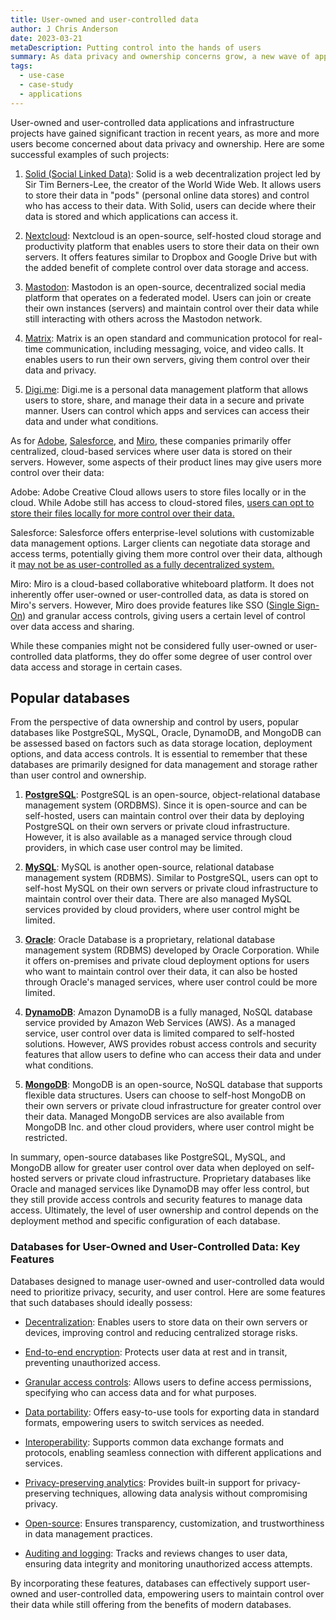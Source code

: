 ```yaml
---
title: User-owned and user-controlled data
author: J Chris Anderson
date: 2023-03-21
metaDescription: Putting control into the hands of users
summary: As data privacy and ownership concerns grow, a new wave of applications and infrastructure projects is emerging, focused on putting control back into the hands of users.
tags:
  - use-case
  - case-study
  - applications
---
```

User-owned and user-controlled data applications and infrastructure projects have gained significant traction in recent years, as more and more users become concerned about data privacy and ownership. Here are some successful examples of such projects:

1. [Solid (Social Linked Data)](https://solidproject.org/): Solid is a web decentralization project led by Sir Tim Berners-Lee, the creator of the World Wide Web. It allows users to store their data in "pods" (personal online data stores) and control who has access to their data. With Solid, users can decide where their data is stored and which applications can access it.

2. [Nextcloud](https://nextcloud.com/): Nextcloud is an open-source, self-hosted cloud storage and productivity platform that enables users to store their data on their own servers. It offers features similar to Dropbox and Google Drive but with the added benefit of complete control over data storage and access.

3. [Mastodon](https://joinmastodon.org/): Mastodon is an open-source, decentralized social media platform that operates on a federated model. Users can join or create their own instances (servers) and maintain control over their data while still interacting with others across the Mastodon network.

4. [Matrix](https://matrix.org/): Matrix is an open standard and communication protocol for real-time communication, including messaging, voice, and video calls. It enables users to run their own servers, giving them control over their data and privacy.

5. [Digi.me](https://digi.me/): Digi.me is a personal data management platform that allows users to store, share, and manage their data in a secure and private manner. Users can control which apps and services can access their data and under what conditions.

As for [Adobe](https://www.adobe.com/), [Salesforce](https://www.salesforce.com/), and [Miro](https://miro.com/), these companies primarily offer centralized, cloud-based services where user data is stored on their servers. However, some aspects of their product lines may give users more control over their data:

Adobe: Adobe Creative Cloud allows users to store files locally or in the cloud. While Adobe still has access to cloud-stored files, [users can opt to store their files locally for more control over their data.](https://helpx.adobe.com/enterprise/kb/business-storage.html)

Salesforce: Salesforce offers enterprise-level solutions with customizable data management options. Larger clients can negotiate data storage and access terms, potentially giving them more control over their data, although it [may not be as user-controlled as a fully decentralized system.](https://help.salesforce.com/s/articleView?id=sf.overview_storage.htm&type=5)

Miro: Miro is a cloud-based collaborative whiteboard platform. It does not inherently offer user-owned or user-controlled data, as data is stored on Miro's servers. However, Miro does provide features like SSO ([Single Sign-On](https://en.wikipedia.org/wiki/Single_sign-on)) and granular access controls, giving users a certain level of control over data access and sharing.

While these companies might not be considered fully user-owned or user-controlled data platforms, they do offer some degree of user control over data access and storage in certain cases.

## Popular databases

From the perspective of data ownership and control by users, popular databases like PostgreSQL, MySQL, Oracle, DynamoDB, and MongoDB can be assessed based on factors such as data storage location, deployment options, and data access controls. It is essential to remember that these databases are primarily designed for data management and storage rather than user control and ownership.

1. **[PostgreSQL](https://www.postgresql.org/docs/current/index.html)**: PostgreSQL is an open-source, object-relational database management system (ORDBMS). Since it is open-source and can be self-hosted, users can maintain control over their data by deploying PostgreSQL on their own servers or private cloud infrastructure. However, it is also available as a managed service through cloud providers, in which case user control may be limited.

2. **[MySQL](https://dev.mysql.com/doc/refman/8.0/en/installing.html)**: MySQL is another open-source, relational database management system (RDBMS). Similar to PostgreSQL, users can opt to self-host MySQL on their own servers or private cloud infrastructure to maintain control over their data. There are also managed MySQL services provided by cloud providers, where user control might be limited.

3. **[Oracle](https://docs.oracle.com/en/database/oracle/sql-developer/index.html)**: Oracle Database is a proprietary, relational database management system (RDBMS) developed by Oracle Corporation. While it offers on-premises and private cloud deployment options for users who want to maintain control over their data, it can also be hosted through Oracle's managed services, where user control could be more limited.

4. **[DynamoDB](https://docs.aws.amazon.com/dynamodb/index.html)**: Amazon DynamoDB is a fully managed, NoSQL database service provided by Amazon Web Services (AWS). As a managed service, user control over data is limited compared to self-hosted solutions. However, AWS provides robust access controls and security features that allow users to define who can access their data and under what conditions.

5. **[MongoDB](https://www.mongodb.com/docs/)**: MongoDB is an open-source, NoSQL database that supports flexible data structures. Users can choose to self-host MongoDB on their own servers or private cloud infrastructure for greater control over their data. Managed MongoDB services are also available from MongoDB Inc. and other cloud providers, where user control might be restricted.

In summary, open-source databases like PostgreSQL, MySQL, and MongoDB allow for greater user control over data when deployed on self-hosted servers or private cloud infrastructure. Proprietary databases like Oracle and managed services like DynamoDB may offer less control, but they still provide access controls and security features to manage data access. Ultimately, the level of user ownership and control depends on the deployment method and specific configuration of each database.

### Databases for User-Owned and User-Controlled Data: Key Features

Databases designed to manage user-owned and user-controlled data would need to prioritize privacy, security, and user control. Here are some features that such databases should ideally possess:

* [Decentralization](https://www.blockchain-council.org/blockchain/decentralized-vs-centralized/): Enables users to store data on their own servers or devices, improving control and reducing centralized storage risks.

* [End-to-end encryption](https://www.cryptopolitan.com/what-is-end-to-end-encryption-e2ee/): Protects user data at rest and in transit, preventing unauthorized access.

* [Granular access controls](https://www.coresecurity.com/blog/six-ws-granular-access-control): Allows users to define access permissions, specifying who can access data and for what purposes.

* [Data portability](https://laweconcenter.org/wp-content/uploads/2020/09/Data-Portability-Paper-v4-2020-09-03.pdf): Offers easy-to-use tools for exporting data in standard formats, empowering users to switch services as needed.

* [Interoperability](https://aws.amazon.com/blockchain/decentralization-in-blockchain/): Supports common data exchange formats and protocols, enabling seamless connection with different applications and services.

* [Privacy-preserving analytics](https://papers.ssrn.com/sol3/papers.cfm?abstract_id=3680000): Provides built-in support for privacy-preserving techniques, allowing data analysis without compromising privacy.

* [Open-source](https://en.wikipedia.org/wiki/Free_software): Ensures transparency, customization, and trustworthiness in data management practices.

* [Auditing and logging](https://www.isaca.org/resources/isaca-journal/issues/2021/volume-2/privacy-preserving-analytics-and-secure-multiparty-computation): Tracks and reviews changes to user data, ensuring data integrity and monitoring unauthorized access attempts.

By incorporating these features, databases can effectively support user-owned and user-controlled data, empowering users to maintain control over their data while still offering from the benefits of modern databases.

